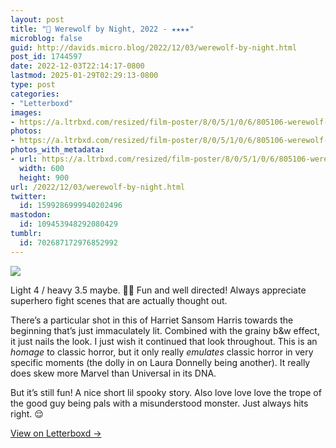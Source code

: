 ```yaml
---
layout: post
title: "🍿 Werewolf by Night, 2022 - ★★★★"
microblog: false
guid: http://davids.micro.blog/2022/12/03/werewolf-by-night.html
post_id: 1744597
date: 2022-12-03T22:14:17-0800
lastmod: 2025-01-29T02:29:13-0800
type: post
categories:
- "Letterboxd"
images:
- https://a.ltrbxd.com/resized/film-poster/8/0/5/1/0/6/805106-werewolf-by-night-0-600-0-900-crop.jpg?v=5abea85cf4
photos:
- https://a.ltrbxd.com/resized/film-poster/8/0/5/1/0/6/805106-werewolf-by-night-0-600-0-900-crop.jpg?v=5abea85cf4
photos_with_metadata:
- url: https://a.ltrbxd.com/resized/film-poster/8/0/5/1/0/6/805106-werewolf-by-night-0-600-0-900-crop.jpg?v=5abea85cf4
  width: 600
  height: 900
url: /2022/12/03/werewolf-by-night.html
twitter:
  id: 1599286999940202496
mastodon:
  id: 109453948292080429
tumblr:
  id: 702687172976852992
---
```

 <p><img src="https://a.ltrbxd.com/resized/film-poster/8/0/5/1/0/6/805106-werewolf-by-night-0-600-0-900-crop.jpg?v=5abea85cf4"/></p> <p>Light 4 / heavy 3.5 maybe. 🤷‍♂️ Fun and well directed! Always appreciate superhero fight scenes that are actually thought out.</p><p>There’s a particular shot in this of Harriet Sansom Harris towards the beginning that’s just immaculately lit. Combined with the grainy b&amp;w effect, it just nails the look. I just wish it continued that look throughout. This is an <i>homage</i> to classic horror, but it only really <i>emulates</i> classic horror in very specific moments (the dolly in on Laura Donnelly being another). It really does skew more Marvel than Universal in its DNA.</p><p>But it’s still fun! A nice short lil spooky story. Also love love love the trope of the good guy being pals with a misunderstood monster. Just always hits right. 😌</p> 
<p><a href="https://letterboxd.com/theschlaepfer/film/werewolf-by-night/">View on Letterboxd →</a></p>

